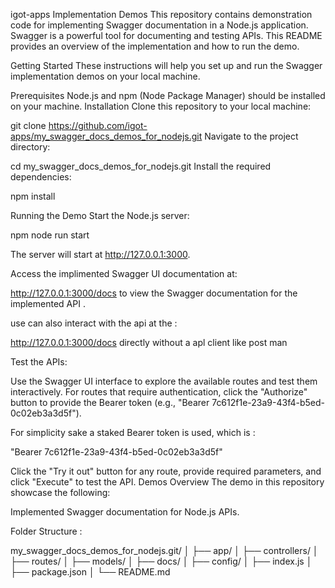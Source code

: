 igot-apps Implementation Demos
This repository contains demonstration code for implementing Swagger documentation in a Node.js application. Swagger is a powerful tool for documenting and testing APIs. This README provides an overview of the implementation and how to run the demo.

Getting Started
These instructions will help you set up and run the Swagger implementation demos on your local machine.

Prerequisites
Node.js and npm (Node Package Manager) should be installed on your machine.
Installation
Clone this repository to your local machine:


git clone https://github.com/igot-apps/my_swagger_docs_demos_for_nodejs.git
Navigate to the project directory:

cd my_swagger_docs_demos_for_nodejs.git
Install the required dependencies:

npm install


Running the Demo
Start the Node.js server:

npm node run start

The server will start at http://127.0.0.1:3000.

Access the implimented Swagger UI documentation at:

http://127.0.0.1:3000/docs to view  the Swagger documentation for the implemented API .

use can also interact with the api at the :

http://127.0.0.1:3000/docs directly without a apl client like post man


Test the APIs:

Use the Swagger UI interface to explore the available routes and test them interactively.
For routes that require authentication, click the "Authorize" button to provide the Bearer token (e.g., "Bearer 7c612f1e-23a9-43f4-b5ed-0c02eb3a3d5f").

For simplicity sake a staked Bearer token is used, 
which is :

 "Bearer 7c612f1e-23a9-43f4-b5ed-0c02eb3a3d5f"


Click the "Try it out" button for any route, provide required parameters, and click "Execute" to test the API.
Demos Overview
The demo in this repository showcase the following:


Implemented Swagger documentation for Node.js APIs.
 
Folder Structure : 

my_swagger_docs_demos_for_nodejs.git/
│
├── app/
│   ├── controllers/
│   ├── routes/
│   ├── models/
│
├── docs/
│
├── config/
│
├── index.js
│
├── package.json
│
└── README.md

